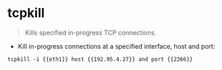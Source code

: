 # tcpkill

> Kills specified in-progress TCP connections.

- Kill in-progress connections at a specified interface, host and port:

`tcpkill -i {{eth1}} host {{192.95.4.27}} and port {{2266}}`
